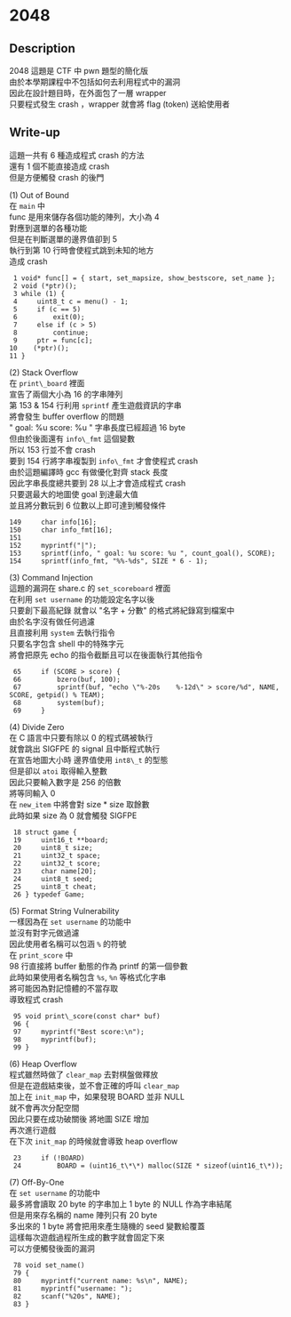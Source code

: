 # 2048
## Description
2048 這題是 CTF 中 pwn 題型的簡化版  
由於本學期課程中不包括如何去利用程式中的漏洞  
因此在設計題目時，在外面包了一層 wrapper  
只要程式發生 crash ，wrapper 就會將 flag (token) 送給使用者  

## Write-up
這題一共有 6 種造成程式 crash 的方法  
還有 1 個不能直接造成 crash  
但是方便觸發 crash 的後門  

(1) Out of Bound  
在 `main` 中  
func 是用來儲存各個功能的陣列，大小為 4  
對應到選單的各種功能  
但是在判斷選單的邊界值卻到 5  
執行到第 10 行時會使程式跳到未知的地方  
造成 crash  
```
 1 void* func[] = { start, set_mapsize, show_bestscore, set_name };
 2 void (*ptr)();
 3 while (1) {
 4     uint8_t c = menu() - 1;
 5     if (c == 5)
 6         exit(0);
 7     else if (c > 5)
 8         continue;
 9     ptr = func[c];
10    (*ptr)();
11 }
```

(2) Stack Overflow  
在 `print\_board` 裡面  
宣告了兩個大小為 16 的字串陣列  
第 153 & 154 行利用 `sprintf` 產生遊戲資訊的字串  
將會發生 buffer overflow 的問題  
" goal: %u score: %u " 字串長度已經超過 16 byte  
但由於後面還有 `info\_fmt` 這個變數  
所以 153 行並不會 crash  
要到 154 行將字串複製到 `info\_fmt` 才會使程式 crash  
由於這題編譯時 gcc 有做優化對齊 stack 長度  
因此字串長度總共要到 28 以上才會造成程式 crash  
只要選最大的地圖使 goal 到達最大值  
並且將分數玩到 6 位數以上即可達到觸發條件  

```
149     char info[16];
150     char info_fmt[16];
151
152     myprintf("|");
153     sprintf(info, " goal: %u score: %u ", count_goal(), SCORE);
154     sprintf(info_fmt, "%%-%ds", SIZE * 6 - 1);
```

(3) Command Injection  
這題的漏洞在 share.c 的 `set_scoreboard` 裡面  
在利用 `set username` 的功能設定名字以後  
只要創下最高紀錄 就會以 "名字 + 分數" 的格式將紀錄寫到檔案中  
由於名字沒有做任何過濾  
且直接利用 `system` 去執行指令  
只要名字包含 shell 中的特殊字元  
將會把原先 echo 的指令截斷且可以在後面執行其他指令  

```
 65     if (SCORE > score) {
 66         bzero(buf, 100);
 67         sprintf(buf, "echo \"%-20s    %-12d\" > score/%d", NAME, SCORE, getpid() % TEAM);
 68         system(buf);
 69     }
```

(4) Divide Zero  
在 C 語言中只要有除以 0 的程式碼被執行  
就會跳出 SIGFPE 的 signal 且中斷程式執行  
在宣告地圖大小時 邊界值使用 `int8\_t` 的型態  
但是卻以 `atoi` 取得輸入整數  
因此只要輸入數字是 256 的倍數  
將等同輸入 0  
在 `new_item` 中將會對 size * size 取餘數  
此時如果 size 為 0 就會觸發 SIGFPE  

```
 18 struct game {
 19     uint16_t **board;
 20     uint8_t size;
 21     uint32_t space;
 22     uint32_t score;
 23     char name[20];
 24     uint8_t seed;
 25     uint8_t cheat;
 26 } typedef Game;
```

(5) Format String Vulnerability  
一樣因為在 `set username` 的功能中  
並沒有對字元做過濾  
因此使用者名稱可以包涵 `%` 的符號  
在 `print_score` 中  
98 行直接將 buffer 動態的作為 printf 的第一個參數  
此時如果使用者名稱包含 `%s`, `%n` 等格式化字串  
將可能因為對記憶體的不當存取  
導致程式 crash  

```
 95 void print\_score(const char* buf)
 96 {
 97     myprintf("Best score:\n");
 98     myprintf(buf);
 99 }
```

(6) Heap Overflow  
程式雖然時做了 `clear_map` 去對棋盤做釋放  
但是在遊戲結束後，並不會正確的呼叫 `clear_map`  
加上在 `init_map` 中，如果發現 BOARD 並非 NULL  
就不會再次分配空間  
因此只要在成功破關後 將地圖 SIZE 增加  
再次進行遊戲  
在下次 `init_map` 的時候就會導致 heap overflow  

```
 23     if (!BOARD)
 24         BOARD = (uint16_t\*\*) malloc(SIZE * sizeof(uint16_t\*));
```

(7) Off-By-One  
在 `set username` 的功能中  
最多將會讀取 20 byte 的字串加上 1 byte 的 NULL 作為字串結尾  
但是用來存名稱的 name 陣列只有 20 byte  
多出來的 1 byte 將會把用來產生隨機的 seed 變數給覆蓋  
這樣每次遊戲過程所生成的數字就會固定下來  
可以方便觸發後面的漏洞  

```
 78 void set_name()
 79 {
 80     myprintf("current name: %s\n", NAME);
 81     myprintf("username: ");
 82     scanf("%20s", NAME);
 83 }
```
